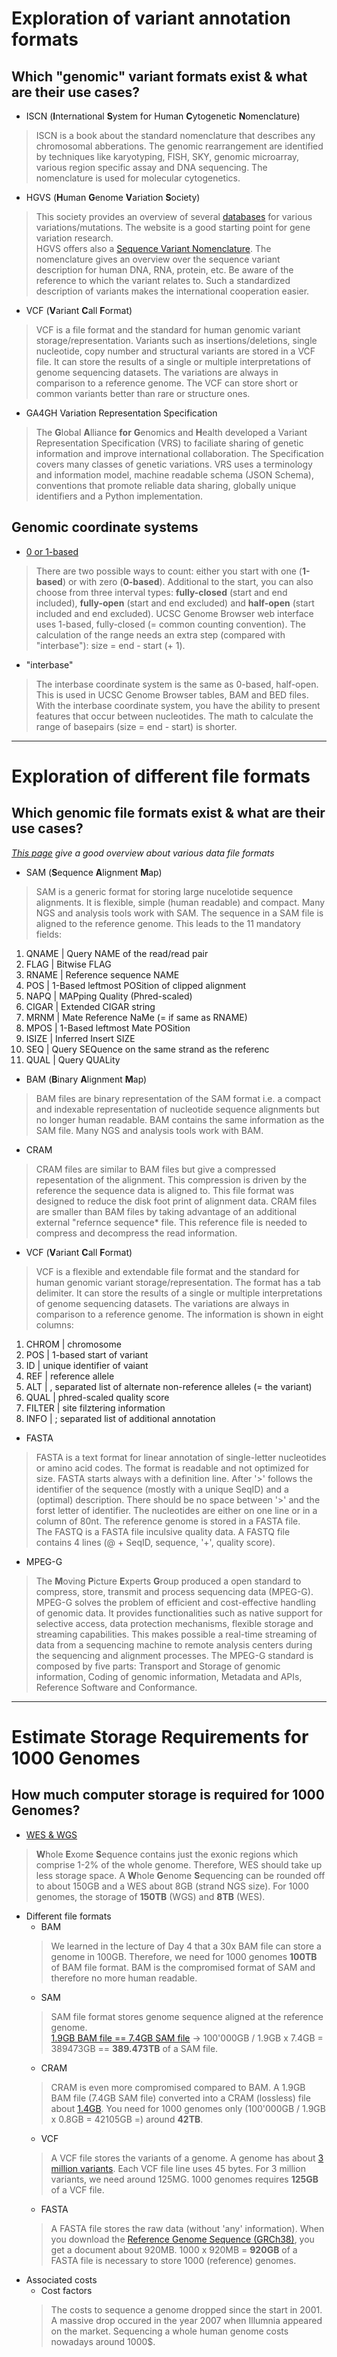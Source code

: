 # Exploration of variant annotation formats

## Which "genomic" variant formats exist & what are their use cases?
* ISCN (**I**nternational **S**ystem for Human **C**ytogenetic **N**omenclature)
> ISCN is a book about the standard nomenclature that describes any chromosomal abberations. The genomic rearrangement are identified by techniques like karyotyping, FISH, SKY, genomic microarray, various region specific assay and DNA sequencing. The nomenclature is used for molecular cytogenetics.
* HGVS (**H**uman **G**enome **V**ariation **S**ociety)
> This society provides an overview of several [databases](https://www.hgvs.org/content/databases-tools) for various variations/mutations. The website is a good starting point for gene variation research.  
> HGVS offers also a [Sequence Variant Nomenclature](https://varnomen.hgvs.org/). The nomenclature gives an overview over the sequence variant description for human DNA, RNA, protein, etc. Be aware of the reference to which the variant relates to. Such a standardized description of variants makes the international cooperation easier.
* VCF (**V**ariant **C**all **F**ormat)
> VCF is a file format and the standard for human genomic variant storage/representation. Variants such as insertions/deletions, single nucleotide, copy number and structural variants are stored in a VCF file. It can store the results of a single or multiple interpretations of genome sequencing datasets. The variations are always in comparison to a reference genome. The VCF can store short or common variants better than rare or structure ones.
* GA4GH Variation Representation Specification 
> The **G**lobal **A**lliance **for** **G**enomics and **H**ealth developed a Variant Representation Specification (VRS) to faciliate sharing of genetic information and improve international collaboration. The Specification covers many classes of genetic variations. VRS uses a terminology and information model, machine readable schema (JSON Schema), conventions that promote reliable data sharing, globally unique identifiers and a Python implementation.   

## Genomic coordinate systems
* [0 or 1-based](http://genome.ucsc.edu/blog/the-ucsc-genome-browser-coordinate-counting-systems/)
> There are two possible ways to count: either you start with one (**1-based**) or with zero (**0-based**). Additional to the start, you can also choose from three interval types: **fully-closed** (start and end included), **fully-open** (start and end excluded) and **half-open** (start included and end excluded). UCSC Genome Browser web interface uses 1-based, fully-closed (= common counting convention). The calculation of the range needs an extra step (compared with "interbase"): size = end - start (+ 1). 
* "interbase"
> The interbase coordinate system is the same as 0-based, half-open. This is used in UCSC Genome Browser tables, BAM and BED files. With the interbase coordinate system, you have the ability to present features that occur between nucleotides. The math to calculate the range of basepairs (size = end - start) is shorter.

-------------------------------------------------------------------------------------------------

# Exploration of different file formats

## Which genomic file formats exist & what are their use cases?
*[This page](https://genome.ucsc.edu/FAQ/FAQformat.html) give a good overview about various data file formats*

* SAM (**S**equence **A**lignment **M**ap)
> SAM is a generic format for storing large nucelotide sequence alignments. It is flexible, simple (human readable) and compact. Many NGS and analysis tools work with SAM. The sequence in a SAM file is aligned to the reference genome. This leads to the 11 mandatory fields:  
1)  QNAME | Query NAME of the read/read pair  
2)  FLAG  | Bitwise FLAG  
3)  RNAME | Reference sequence NAME  
4)  POS   | 1-Based leftmost POSition of clipped alignment  
5)  NAPQ  | MAPping Quality (Phred-scaled)  
6)  CIGAR | Extended CIGAR string  
7)  MRNM  | Mate Reference NaMe (= if same as RNAME)  
8)  MPOS  | 1-Based leftmost Mate POSition  
9)  ISIZE | Inferred Insert SIZE  
10) SEQ   | Query SEQuence on the same strand as the referenc  
11) QUAL  | Query QUALity  
* BAM (**B**inary **A**lignment **M**ap)
> BAM files are binary representation of the SAM format i.e. a compact and indexable representation of nucleotide sequence alignments but no longer human readable. BAM contains the same information as the SAM file. Many NGS and analysis tools work with BAM.   
* CRAM
> CRAM files are similar to BAM files but give a compressed repesentation of the alignment. This compression is driven by the reference the sequence data is aligned to. This file format was designed to reduce the disk foot print of alignment data. CRAM files are smaller than BAM files by taking advantage of an additional external "refernce sequence* file. This reference file is needed to compress and decompress the read information. 
* VCF (**V**ariant **C**all **F**ormat)
> VCF is a flexible and extendable file format and the standard for human genomic variant storage/representation. The format has a tab delimiter.  It can store the results of a single or multiple interpretations of genome sequencing datasets. The variations are always in comparison to a reference genome. The information is shown in eight columns:  
1) CHROM | chromosome  
2) POS  | 1-based start of variant  
3) ID | unique identifier of vaiant  
4) REF   | reference allele  
5) ALT  | , separated list of alternate non-reference alleles (= the variant)  
6) QUAL | phred-scaled quality score  
7) FILTER  | site filztering information  
8) INFO  | ; separated list of additional annotation  
* FASTA
> FASTA is a text format for linear annotation of single-letter nucleotides or amino acid codes. The format is readable and not optimized for size. FASTA starts always with a definition line. After '>' follows the identifier of the sequence (mostly with a unique SeqID) and a (optimal) description. There should be no space between '>' and the forst letter of identifier. The nucleotides are either on one line or in a column of 80nt. The reference genome is stored in a FASTA file.  
The FASTQ is a FASTA file inculsive quality data. A FASTQ file contains 4 lines (@ + SeqID, sequence, '+', quality score). 
* MPEG-G
> The **M**oving **P**icture **E**xperts **G**roup produced a open standard to compress, store, transmit and process sequencing data (MPEG-G). MPEG-G solves the problem of efficient and cost-effective handling of genomic data. It provides functionalities such as native support for selective access, data protection mechanisms, flexible storage and streaming capabilities. This makes possible a real-time streaming of data from a sequencing machine to remote analysis centers during the sequencing and alignment processes. The MPEG-G standard is composed by five parts: Transport and Storage of genomic information, Coding of genomic information, Metadata and APIs, Reference Software and Conformance. 

--------------------------------------------------------------------------------------------------

# Estimate Storage Requirements for 1000 Genomes

## How much computer storage is required for 1000 Genomes?
* [WES & WGS](https://www.strand-ngs.com/support/ngs-data-storage-requirements)
> **W**hole **E**xome **S**equence contains just the exonic regions which comprise 1-2% of the whole genome. Therefore, WES should take up less storage space.  A **W**hole **G**enome **S**equencing can be rounded off to about 150GB and a WES about 8GB (strand NGS size). For 1000 genomes, the storage of **150TB** (WGS) and **8TB** (WES).
* Different file formats
  * BAM
  > We learned in the lecture of Day 4 that a 30x BAM file can store a genome in 100GB. Therefore, we need for 1000 genomes **100TB** of BAM file format. BAM is the compromised format of SAM and therefore no more human readable.
  * SAM
  > SAM file format stores genome sequence aligned at the reference genome.  
  > [1.9GB BAM file == 7.4GB SAM file](https://www.uppmax.uu.se/support/user-guides/using-cram-to-compress-bam-files/) -> 100'000GB / 1.9GB x 7.4GB = 389473GB == **389.473TB** of a SAM file.
  * CRAM
  > CRAM is even more compromised compared to BAM. A 1.9GB BAM file (7.4GB SAM file) converted into a CRAM (lossless) file about [1.4GB](https://www.uppmax.uu.se/support/user-guides/using-cram-to-compress-bam-files/). You need for 1000 genomes only (100'000GB / 1.9GB x 0.8GB = 42105GB =) around **42TB**.      
  * VCF
  > A VCF file stores the variants of a genome. A genome has about [3 million variants](https://medium.com/precision-medicine/how-big-is-the-human-genome-e90caa3409b0). Each VCF file line uses 45 bytes. For 3 million variants, we need around 125MG. 1000 genomes requires **125GB** of a VCF file.
  * FASTA
  > A FASTA file stores the raw data (without 'any' information). When you download the [Reference Genome Sequence (GRCh38)](https://www.ncbi.nlm.nih.gov/projects/genome/guide/human/), you get a document about 920MB. 1000 x 920MB = **920GB** of a FASTA file is necessary to store 1000 (reference) genomes. 
* Associated costs
  * Cost factors
  > The costs to sequence a genome dropped since the start in 2001. A massive drop occured in the year 2007 when Illumnia appeared on the market. Sequencing a whole human genome costs nowadays around 1000$.
